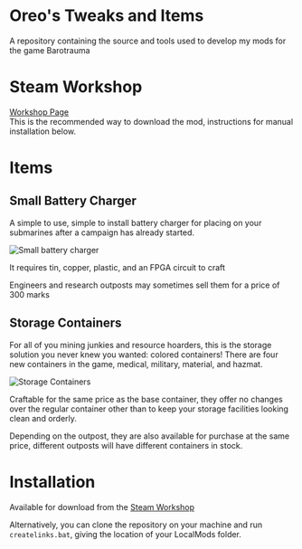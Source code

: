 # Oreo's Tweaks and Items

A repository containing the source and tools used to develop my mods for the game Barotrauma

# Steam Workshop

[Workshop Page](https://steamcommunity.com/sharedfiles/filedetails/?id=2869787418)<br>
This is the recommended way to download the mod, instructions for manual installation below.

# Items

## Small Battery Charger

A simple to use, simple to install battery charger for placing on your submarines after
a campaign has already started.

![Small battery charger](docs/img/smallcharger.png?raw=true "Small battery charger")

It requires tin, copper, plastic, and an FPGA circuit to craft

Engineers and research outposts may sometimes sell them for a price of 300 marks

## Storage Containers

For all of you mining junkies and resource hoarders, this is the storage solution you never knew you wanted: colored containers!  There are four new containers in the game, medical, military, material, and hazmat.

![Storage Containers](docs/img/toolboxes.png?raw=true "Storage containers")

Craftable for the same price as the base container, they offer no changes over the regular container other than to keep your storage facilities looking clean and orderly.

Depending on the outpost, they are also available for purchase at the same price, different outposts will have different containers in stock.

# Installation

Available for download from the [Steam Workshop](https://steamcommunity.com/sharedfiles/filedetails/?id=2869787418)

Alternatively, you can clone the repository on your machine and run `createlinks.bat`, giving the location of your LocalMods folder.